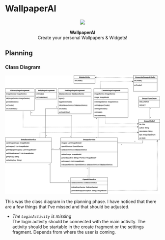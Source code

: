 # WallpaperAI

<div align="center">
  <image src="./app/src/main/res/mipmap-xxhdpi/ic_launcher_round.webp" width="144" /><br/>
  <p><b>WallpaperAI</b><br>Create your personal Wallpapers & Widgets!</p>
</div>

## Planning

### Class Diagram

![ClassDiagram](./ClassDiagram.png)

This was the class diagram in the planning phase. I have noticed that there are a few things that I've missed and that should be adjusted.

- *The `LoginActivity` is missing*  
  The login activity should be connected with the main activity. The activity should be startable in the create fragment or the settings fragment. Depends from where the user is coming.
